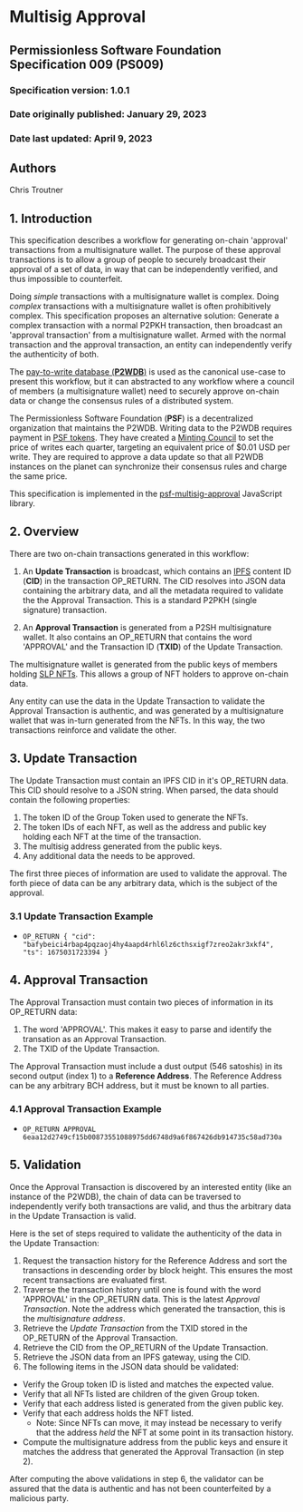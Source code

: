# Multisig Approval

## Permissionless Software Foundation Specification 009 (PS009)

### Specification version: 1.0.1

### Date originally published: January 29, 2023

### Date last updated: April 9, 2023

## Authors

Chris Troutner

## 1. Introduction

This specification describes a workflow for generating on-chain 'approval' transactions from a multisignature wallet. The purpose of these approval transactions is to allow a group of people to securely broadcast their approval of a set of data, in way that can be independently verified, and thus impossible to counterfeit.

Doing *simple* transactions with a multisignature wallet is complex. Doing *complex* transactions with a multisignature wallet is often prohibitively complex. This specification proposes an alternative solution: Generate a complex transaction with a normal P2PKH transaction, then broadcast an 'approval transaction' from a multisignature wallet. Armed with the normal transaction and the approval transaction, an entity can independently verify the authenticity of both.

The [pay-to-write database (**P2WDB**)](https://p2wdb.com) is used as the canonical use-case to present this workflow, but it can abstracted to any workflow where a council of members (a multisignature wallet) need to securely approve on-chain data or change the consensus rules of a distributed system.

The Permissionless Software Foundation (**PSF**) is a decentralized organization that maintains the P2WDB. Writing data to the P2WDB requires payment in [PSF tokens](https://psfoundation.cash). They have created a [Minting Council](https://psfoundation.info/governance/minting-council) to set the price of writes each quarter, targeting an equivalent price of $0.01 USD per write. They are required to approve a data update so that all P2WDB instances on the planet can synchronize their consensus rules and charge the same price.

This specification is implemented in the [psf-multisig-approval](https://www.npmjs.com/package/psf-multisig-approval) JavaScript library.

## 2. Overview

There are two on-chain transactions generated in this workflow:

1. An **Update Transaction** is broadcast, which contains an [IPFS](https://ipfs.io) content ID (**CID**) in the transaction OP_RETURN. The CID resolves into JSON data containing the arbitrary data, and all the metadata required to validate the the Approval Transaction. This is a standard P2PKH (single signature) transaction.

2. An **Approval Transaction** is generated from a P2SH multisignature wallet. It also contains an OP_RETURN that contains the word 'APPROVAL' and the Transaction ID (**TXID**) of the Update Transaction.

The multisignature wallet is generated from the public keys of members holding [SLP NFTs](https://github.com/simpleledger/slp-specifications/blob/master/slp-nft-1.md). This allows a group of NFT holders to approve on-chain data.

Any entity can use the data in the Update Transaction to validate the Approval Transaction is authentic, and was generated by a multisignature wallet that was in-turn generated from the NFTs. In this way, the two transactions reinforce and validate the other.

## 3. Update Transaction

The Update Transaction must contain an IPFS CID in it's OP_RETURN data. This CID should resolve to a JSON string. When parsed, the data should contain the following properties:

1. The token ID of the Group Token used to generate the NFTs.
2. The token IDs of each NFT, as well as the address and public key holding each NFT at the time of the transaction.
3. The multisig address generated from the public keys.
4. Any additional data the needs to be approved.

The first three pieces of information are used to validate the approval. The forth piece of data can be any arbitrary data, which is the subject of the approval.

### 3.1 Update Transaction Example

- `OP_RETURN { "cid": "bafybeici4rbap4pqzaoj4hy4aapd4rhl6lz6cthsxigf7zreo2akr3xkf4", "ts": 1675031723394 }`

## 4. Approval Transaction
The Approval Transaction must contain two pieces of information in its OP_RETURN data:

1. The word 'APPROVAL'. This makes it easy to parse and identify the transation as an Approval Transaction.
2. The TXID of the Update Transaction.

The Approval Transaction must include a dust output (546 satoshis) in its second output (index 1) to a **Reference Address**. The Reference Address can be any arbitrary BCH address, but it must be known to all parties.

### 4.1 Approval Transaction Example

- `OP_RETURN APPROVAL 6eaa12d2749cf15b00873551088975dd6748d9a6f867426db914735c58ad730a`

## 5. Validation

Once the Approval Transaction is discovered by an interested entity (like an instance of the P2WDB), the chain of data can be traversed to independently verify both transactions are valid, and thus the arbitrary data in the Update Transaction is valid.

Here is the set of steps required to validate the authenticity of the data in the Update Transaction:

1. Request the transaction history for the Reference Address and sort the transactions in descending order by block height. This ensures the most recent transactions are evaluated first.
2. Traverse the transaction history until one is found with the word 'APPROVAL' in the OP_RETURN data. This is the latest *Approval Transaction*. Note the address which generated the transaction, this is the *multisignature address*.
3. Retrieve the *Update Transaction* from the TXID stored in the OP_RETURN of the Approval Transaction.
4. Retrieve the CID from the OP_RETURN of the Update Transaction.
5. Retrieve the JSON data from an IPFS gateway, using the CID.
6. The following items in the JSON data should be validated:
  - Verify the Group token ID is listed and matches the expected value.
  - Verify that all NFTs listed are children of the given Group token.
  - Verify that each address listed is generated from the given public key.
  - Verify that each address holds the NFT listed.
    - Note: Since NFTs can move, it may instead be necessary to verify that the address *held* the NFT at some point in its transaction history.
  - Compute the multisignature address from the public keys and ensure it matches the address that generated the Approval Transaction (in step 2).

After computing the above validations in step 6, the validator can be assured that the data is authentic and has not been counterfeited by a malicious party.

